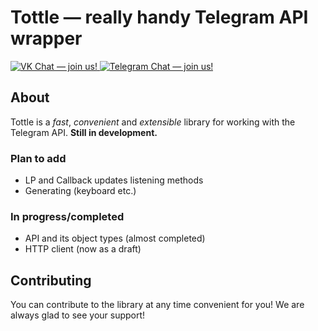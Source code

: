 # Tottle — really handy Telegram API wrapper
<a href="https://vk.me/join/AJQ1d3monBgV17SC1lRCtz1j">
    <img src="https://img.shields.io/badge/VK%20Chat-join-blue" alt="VK Chat — join us!">
</a>
<a href="https://t.me/joinchat/S_jqPhhhWD9iDODdMeQx3Q">
    <img src="https://img.shields.io/badge/Telegram%20Chat-join-informational" alt="Telegram Chat — join us!">
</a>

## About
Tottle is a _fast_, _convenient_ and _extensible_ library for working with the Telegram API. **Still in development.**
### Plan to add
- LP and Callback updates listening methods
- Generating (keyboard etc.)
### In progress/completed
- API and its object types (almost completed)
- HTTP client (now as a draft)
## Contributing
You can contribute to the library at any time convenient for you! We are always glad to see your support!